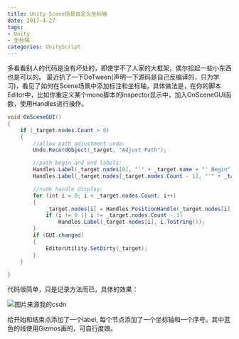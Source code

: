 ```yaml
---
title: Unity Scene场景自定义坐标轴
date: 2017-4-27
tags:
- Unity
- 坐标轴
categories: UnityScript
---
```


多看看别人的代码是没有坏处的，即使学不了人家的大框架，偶尔拾起一些小东西也是可以的。
最近扒了一下DoTween(声明一下源码是自己反编译的，只为学习)，看见了如何在Scene场景中添加标注和坐标轴，具体做法是，在你的脚本Editor中，比如你重定义某个mono脚本的Inspector显示中，加入OnSceneGUI函数，使用Handles进行操作。

``` csharp
void OnSceneGUI()  
{  
    if (_target.nodes.Count > 0)  
    {  
        //allow path adjustment undo:  
        Undo.RecordObject(_target, "Adjust Path");  

        //path begin and end labels:  
        Handles.Label(_target.nodes[0], "'" + _target.name + "' Begin");  
        Handles.Label(_target.nodes[_target.nodes.Count - 1], "'" + _target.name + "' End");  

        //node handle display:  
        for (int i = 0; i < _target.nodes.Count; i++)  
        {  
            _target.nodes[i] = Handles.PositionHandle(_target.nodes[i], Quaternion.identity);  
            if (i != 0 || i != _target.nodes.Count - 1)  
                Handles.Label(_target.nodes[i], i.ToString());  
        }  
        if (GUI.changed)  
        {  
            EditorUtility.SetDirty(_target);  
        }  
    }  
      
}
```

代码很简单，只是记录方法而已，具体的效果：

![图片来源我的csdn](http://img.blog.csdn.net/20170427161523433?watermark/2/text/aHR0cDovL2Jsb2cuY3Nkbi5uZXQvQ2hlbmc2MjQ=/font/5a6L5L2T/fontsize/400/fill/I0JBQkFCMA==/dissolve/70/gravity/Center)

给开始和结束点添加了一个label, 每个节点添加了一个坐标轴和一个序号。其中蓝色的线使用Gizmos画的，可自行度娘。